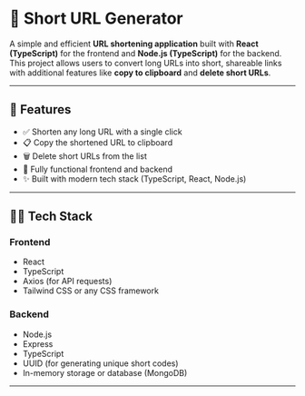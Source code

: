 # 🔗 Short URL Generator

A simple and efficient **URL shortening application** built with **React (TypeScript)** for the frontend and **Node.js (TypeScript)** for the backend. This project allows users to convert long URLs into short, shareable links with additional features like **copy to clipboard** and **delete short URLs**.

---

## 🚀 Features

- ✅ Shorten any long URL with a single click
- 📋 Copy the shortened URL to clipboard
- 🗑️ Delete short URLs from the list
- 🔄 Fully functional frontend and backend
- ✨ Built with modern tech stack (TypeScript, React, Node.js)

---

## 🧑‍💻 Tech Stack

### Frontend
- React
- TypeScript
- Axios (for API requests)
- Tailwind CSS or any CSS framework

### Backend
- Node.js
- Express
- TypeScript
- UUID (for generating unique short codes)
- In-memory storage or database (MongoDB)

---


